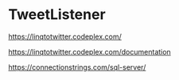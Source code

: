 TweetListener
=============
https://linqtotwitter.codeplex.com/


   https://linqtotwitter.codeplex.com/documentation
   
   https://connectionstrings.com/sql-server/
